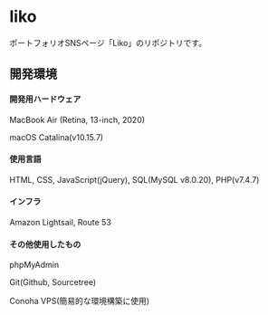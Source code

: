 # liko
ポートフォリオSNSページ「Liko」のリポジトリです。

## 開発環境
#### 開発用ハードウェア
MacBook Air (Retina, 13-inch, 2020)

macOS Catalina(v10.15.7)


#### 使用言語
HTML, CSS, JavaScript(jQuery), SQL(MySQL v8.0.20), PHP(v7.4.7)


#### インフラ
Amazon Lightsail, Route 53


#### その他使用したもの
phpMyAdmin

Git(Github, Sourcetree)

Conoha VPS(簡易的な環境構築に使用)
